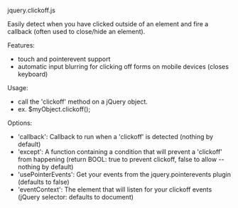 
jquery.clickoff.js

Easily detect when you have clicked outside of an element and fire a callback (often used to close/hide an element).

Features:
- touch and pointerevent support
- automatic input blurring for clicking off forms on mobile devices (closes keyboard)

Usage:

- call the 'clickoff' method on a jQuery object. 
- ex. $myObject.clickoff(); 

Options:

- 'callback': Callback to run when a 'clickoff' is detected (nothing by default) 
- 'except': A function containing a condition that will prevent a 'clickoff' from happening (return BOOL: true to prevent clickoff, false to allow -- nothing by default) 
- 'usePointerEvents': Get your events from the jquery.pointerevents plugin (defaults to false) 
- 'eventContext': The element that will listen for your clickoff events (jQuery selector: defaults to document) 
